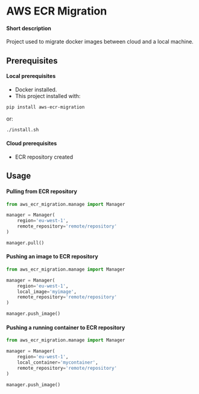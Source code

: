 # AWS ECR Migration

#### Short description
Project used to migrate docker images between cloud and a local machine.

## Prerequisites

#### Local prerequisites
- Docker installed.
- This project installed with:
```bash
pip install aws-ecr-migration
```
or:
```bash
./install.sh
```

#### Cloud prerequisites
- ECR repository created

## Usage

#### Pulling from ECR repository
```python
from aws_ecr_migration.manage import Manager

manager = Manager(
    region='eu-west-1', 
    remote_repository='remote/repository'
)

manager.pull()
```

#### Pushing an image to ECR repository
```python
from aws_ecr_migration.manage import Manager

manager = Manager(
    region='eu-west-1', 
    local_image='myimage',
    remote_repository='remote/repository'
)

manager.push_image()
```

#### Pushing a running container to ECR repository
```python
from aws_ecr_migration.manage import Manager

manager = Manager(
    region='eu-west-1', 
    local_container='mycontainer',
    remote_repository='remote/repository'
)

manager.push_image()
```
